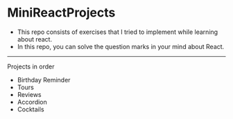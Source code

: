 # MiniReactProjects

- This repo consists of exercises that I tried to implement while learning about react.
- In this repo, you can solve the question marks in your mind about React.

---

Projects in order

- Birthday Reminder
- Tours
- Reviews
- Accordion
- Cocktails
